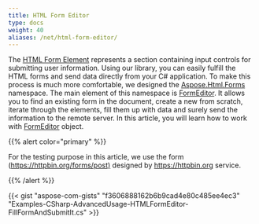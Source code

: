 ```yaml
---
title: HTML Form Editor
type: docs
weight: 40
aliases: /net/html-form-editor/
---
```


The [HTML Form Element](https://apireference.aspose.com/net/html/aspose.html/htmlformelement) represents a section containing input controls for submitting user information. Using our library, you can easily fulfill the HTML forms and send data directly from your C# application. To make this process is much more comfortable, we designed the [Aspose.Html.Forms](https://apireference.aspose.com/net/html/aspose.html.forms/) namespace. The main element of this namespace is [FormEditor](https://apireference.aspose.com/net/html/aspose.html.forms/formeditor). It allows you to find an existing form in the document, create a new from scratch, iterate through the elements, fill them up with data and surely send the information to the remote server. In this article, you will learn how to work with [FormEditor](https://apireference.aspose.com/net/html/aspose.html.forms/formeditor) object.

{{% alert color="primary" %}} 

For the testing purpose in this article, we use the form (<https://httpbin.org/forms/post)> designed by <https://httpbin.org> service.

{{% /alert %}} 

{{< gist "aspose-com-gists" "f3606888162b6b9cad4e80c485ee4ec3" "Examples-CSharp-AdvancedUsage-HTMLFormEditor-FillFormAndSubmitIt.cs" >}}



